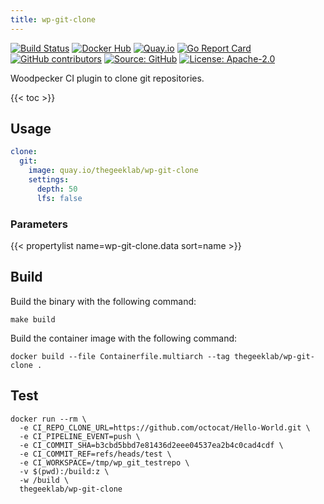```yaml
---
title: wp-git-clone
---
```


[![Build Status](https://ci.thegeeklab.de/api/badges/thegeeklab/wp-git-clone/status.svg)](https://ci.thegeeklab.de/repos/thegeeklab/wp-git-clone)
[![Docker Hub](https://img.shields.io/badge/dockerhub-latest-blue.svg?logo=docker&logoColor=white)](https://hub.docker.com/r/thegeeklab/wp-git-clone)
[![Quay.io](https://img.shields.io/badge/quay-latest-blue.svg?logo=docker&logoColor=white)](https://quay.io/repository/thegeeklab/wp-git-clone)
[![Go Report Card](https://goreportcard.com/badge/github.com/thegeeklab/wp-git-clone)](https://goreportcard.com/report/github.com/thegeeklab/wp-git-clone)
[![GitHub contributors](https://img.shields.io/github/contributors/thegeeklab/wp-git-clone)](https://github.com/thegeeklab/wp-git-clone/graphs/contributors)
[![Source: GitHub](https://img.shields.io/badge/source-github-blue.svg?logo=github&logoColor=white)](https://github.com/thegeeklab/wp-git-clone)
[![License: Apache-2.0](https://img.shields.io/github/license/thegeeklab/wp-git-clone)](https://github.com/thegeeklab/wp-git-clone/blob/main/LICENSE)

Woodpecker CI plugin to clone git repositories.

<!-- prettier-ignore-start -->
<!-- spellchecker-disable -->
{{< toc >}}
<!-- spellchecker-enable -->
<!-- prettier-ignore-end -->

## Usage

```YAML
clone:
  git:
    image: quay.io/thegeeklab/wp-git-clone
    settings:
      depth: 50
      lfs: false
```

### Parameters

<!-- prettier-ignore-start -->
<!-- spellchecker-disable -->
{{< propertylist name=wp-git-clone.data sort=name >}}
<!-- spellchecker-enable -->
<!-- prettier-ignore-end -->

## Build

Build the binary with the following command:

```Shell
make build
```

Build the container image with the following command:

```Shell
docker build --file Containerfile.multiarch --tag thegeeklab/wp-git-clone .
```

## Test

```Shell
docker run --rm \
  -e CI_REPO_CLONE_URL=https://github.com/octocat/Hello-World.git \
  -e CI_PIPELINE_EVENT=push \
  -e CI_COMMIT_SHA=b3cbd5bbd7e81436d2eee04537ea2b4c0cad4cdf \
  -e CI_COMMIT_REF=refs/heads/test \
  -e CI_WORKSPACE=/tmp/wp_git_testrepo \
  -v $(pwd):/build:z \
  -w /build \
  thegeeklab/wp-git-clone
```
